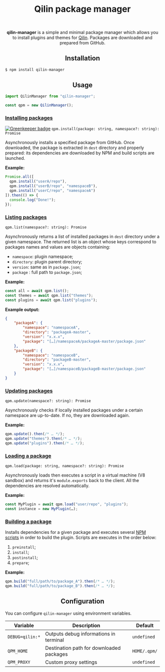 <div align="center">
  <h1>Qilin package manager</h1>
  <br>

**qilin-manager** is a simple and minimal package manager which allows you to install plugins and themes for [Qilin](https://github.com/qilin-editor/qilin-app). Packages are downloaded and prepared from GitHub.
</div>

<h2 align="center">Installation</h2>

```bash
$ npm install qilin-manager
```

<h2 align="center">Usage</h2>

```javascript
import QilinManager from "qilin-manager";

const qpm = new QilinManager();
```

### [Installing packages](src/lib/commands/install.js)

[![Greenkeeper badge](https://badges.greenkeeper.io/qilin-editor/qilin-manager.svg)](https://greenkeeper.io/)
`qpm.install(package: string, namespace?: string): Promise`

Asynchronously installs a specified package from GitHub. Once downloaded, the package is extracted in `dest` directory and properly prepared: its dependencies are downloaded by NPM and build scripts are launched.

**Example:**
```javascript
Promise.all([
  qpm.install("userA/repo"),
  qpm.install("userB/repo", "namespaceB"),
  qpm.install("userC/repo", "namespaceA")
]).then(() => {
  console.log("Done!");
});
```

### [Listing packages](src/lib/commands/list.js)
`qpm.list(namespace?: string): Promise`

Asynchronously returns a list of installed packages in `dest` directory under a given namespace. The returned list is an object whose keys correspond to packages names and values are objects containing:
- `namespace`: plugin namespace;
- `directory`: plugin parent directory;
- `version`: same as in `package.json`;
- `package` : full path to `package.json`;

**Example:**
```javascript
const all = await qpm.list();
const themes = await qpm.list("themes");
const plugins = await qpm.list("plugins");
```

**Example output:**
```json
{
    "packageA": {
        "namespace": "namespaceA",
        "directory": "packageA-master",
        "version": "x.x.x",
        "package": "[…]/namespaceA/packageA-master/package.json"
    },
    "packageB": {
        "namespace": "namespaceB",
        "directory": "packageB-master",
        "version": "x.x.x",
        "package": "[…]/namespaceB/packageB-master/package.json"
    }
}
```

### [Updating packages](src/lib/commands/update.js)
`qpm.update(namespace?: string): Promise`

Asynchronously checks if locally installed packages under a certain namespace are up-to-date. If no, they are downloaded again.

**Example:**
```javascript
qpm.update().then(/* … */);
qpm.update("themes").then(/* … */);
qpm.update("plugins").then(/* … */);
```

### [Loading a package](src/lib/commands/load.js)
`qpm.load(package: string, namespace?: string): Promise`

Asynchronously loads then executes a script in a virtual machine (V8 sandbox) and returns it's `module.exports` back to the client. All the dependencies are resolved automatically.

**Example:**
```javascript
const MyPlugin = await qpm.load("user/repo", "plugins");
const instance = new MyPlugin(…);
```

### [Building a package](src/lib/commands/build.js)

Installs dependencies for a given package and executes several [NPM scripts](https://docs.npmjs.com/misc/scripts) in order to build the plugin. Scripts are executes in the order below:
1. `preinstall`;
2. `install`;
3. `postinstall`;
4. `prepare`;

**Example:**
```javascript
qpm.build("full/path/to/package_A").then(/* … */);
qpm.build("full/path/to/package_B").then(/* … */);
```

<h2 align="center">Configuration</h2>

You can configure `qilin-manager` using environment variables.

| Variable | Description | Default |
|----------|-------------|---------|
| `DEBUG=qilin:*` | Outputs debug informations in terminal | `undefined` |
| `QPM_HOME` | Destination path for downloaded packages | `HOME/.qpm/` |
| `QPM_PROXY` | Custom proxy settings | `undefined` |
